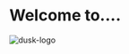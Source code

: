 # Welcome to....


![dusk-logo](https://github.com/penguinsnake/dusk-Fakedrift/assets/127430703/f5024f40-09e6-4526-a04c-09185ddc5900)
